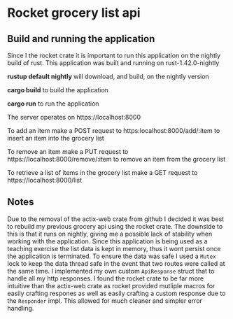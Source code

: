 # Rocket grocery list api

## Build and running the application

Since I the rocket crate it is important to run this application on the nightly build of rust. This application was built and
running on rust-1.42.0-nightly

**rustup default nightly** will download, and build, on the nightly version

**cargo build** to build the application

**cargo run** to run the application

The server operates on https://localhost:8000

To add an item make a POST request to https:localhost:8000/add/:item to insert an item into the grocery list

To remove an item make a PUT request to https://localhost:8000/remove/:item to remove an item from the grocery list

To retrieve a list of items in the grocery list make a GET request to https://localhost:8000/list


## Notes

Due to the removal of the actix-web crate from github I decided it was best to rebuild my previous grocery api using the rocket
crate.  The downside to this is that it runs on nightly, giving me a possible lack of stability when working with the application.
Since this application is being used as a teaching exercise the list data is kept in memory, thus it wont persist once the
application is terminated.  To ensure the data was safe I used a ```Mutex``` lock to keep the data thread safe in the event
that two routes were called at the same time.  I implemented my own custom ```ApiResponse``` struct that to handle all my
http responses.  I found the rocket crate to be far more intuitive than the actix-web crate as rocket provided mutliple macros
for easily crafting respones as well as easily crafting a custom response due to the ```Responder``` impl.  This allowed for 
much cleaner and simpler error handling.
